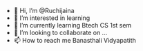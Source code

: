 - 👋 Hi, I’m @Ruchijaina
- 👀 I’m interested in learning
- 🌱 I’m currently learning Btech CS 1st sem 
- 💞️ I’m looking to collaborate on ...
- 📫 How to reach me Banasthali Vidyapatith

<!---
Ruchijaina/Ruchijaina is a ✨ special ✨ repository because its `README.md` (this file) appears on your GitHub profile.
You can click the Preview link to take a look at your changes.
--->
